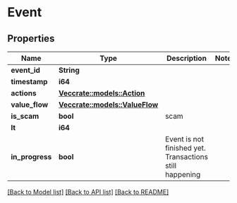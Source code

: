 # Event

## Properties

Name | Type | Description | Notes
------------ | ------------- | ------------- | -------------
**event_id** | **String** |  | 
**timestamp** | **i64** |  | 
**actions** | [**Vec<crate::models::Action>**](Action.md) |  | 
**value_flow** | [**Vec<crate::models::ValueFlow>**](ValueFlow.md) |  | 
**is_scam** | **bool** | scam | 
**lt** | **i64** |  | 
**in_progress** | **bool** | Event is not finished yet. Transactions still happening | 

[[Back to Model list]](../README.md#documentation-for-models) [[Back to API list]](../README.md#documentation-for-api-endpoints) [[Back to README]](../README.md)


